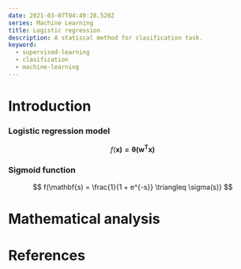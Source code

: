 ```yaml
---
date: 2021-03-07T04:49:28.520Z
series: Machine Learning
title: Logistic regression
description: A statiscal method for clasification task.
keyword:
  - supervised-learning
  - clasification
  - machine-learning
---
```

# Introduction
### Logistic regression model

$$
f(\mathbf{x) = \theta(w^Tx)}
$$
### Sigmoid function

$$
f(\mathbf{s) = \frac{1}{1 + e^{-s}} \triangleq \sigma(s)}
$$


# Mathematical analysis
# References